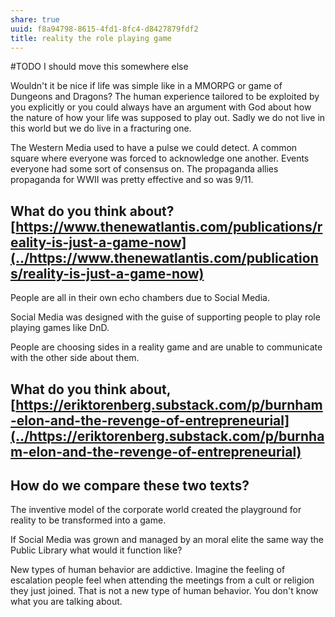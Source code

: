 ```yaml
---
share: true
uuid: f8a94798-8615-4fd1-8fc4-d8427879fdf2
title: reality the role playing game
---
```

#TODO I should move this somewhere else

Wouldn't it be nice if life was simple like in a MMORPG or game of Dungeons and Dragons? The human experience tailored to be exploited by you explicitly or you could always have an argument with God about how the nature of how your life was supposed to play out. Sadly we do not live in this world but we do live in a fracturing one.

The Western Media used to have a pulse we could detect. A common square where everyone was forced to acknowledge one another. Events everyone had some sort of consensus on. The propaganda allies propaganda for WWII was pretty effective and so was 9/11.

## What do you think about? [https://www.thenewatlantis.com/publications/reality-is-just-a-game-now](../https://www.thenewatlantis.com/publications/reality-is-just-a-game-now)

People are all in their own echo chambers due to Social Media.

Social Media was designed with the guise of supporting people to play role playing games like DnD.

People are choosing sides in a reality game and are unable to communicate with the other side about them.



## What do you think about, [https://eriktorenberg.substack.com/p/burnham-elon-and-the-revenge-of-entrepreneurial](../https://eriktorenberg.substack.com/p/burnham-elon-and-the-revenge-of-entrepreneurial)

## How do we compare these two texts?

The inventive model of the corporate world created the playground for reality to be transformed into a game.

If Social Media was grown and managed by an moral elite the same way the Public Library what would it function like?

New types of human behavior are addictive. Imagine the feeling of escalation people feel when attending the meetings from a cult or religion they just joined. That is not a new type of human behavior. You don't know what you are talking about.